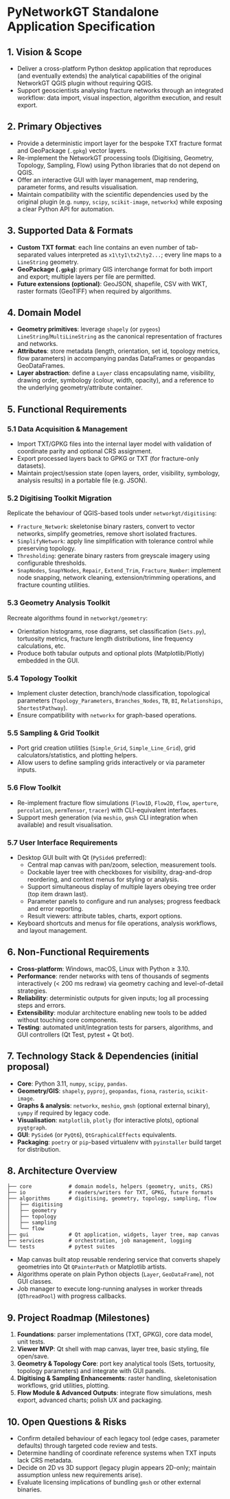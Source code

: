 # PyNetworkGT Standalone Application Specification

## 1. Vision & Scope
- Deliver a cross-platform Python desktop application that reproduces (and eventually extends) the analytical capabilities of the original NetworkGT QGIS plugin without requiring QGIS.
- Support geoscientists analysing fracture networks through an integrated workflow: data import, visual inspection, algorithm execution, and result export.

## 2. Primary Objectives
- Provide a deterministic import layer for the bespoke TXT fracture format and GeoPackage (`.gpkg`) vector layers.
- Re-implement the NetworkGT processing tools (Digitising, Geometry, Topology, Sampling, Flow) using Python libraries that do not depend on QGIS.
- Offer an interactive GUI with layer management, map rendering, parameter forms, and results visualisation.
- Maintain compatibility with the scientific dependencies used by the original plugin (e.g. `numpy`, `scipy`, `scikit-image`, `networkx`) while exposing a clear Python API for automation.

## 3. Supported Data & Formats
- **Custom TXT format**: each line contains an even number of tab-separated values interpreted as `x1\ty1\tx2\ty2...`; every line maps to a `LineString` geometry.
- **GeoPackage (`.gpkg`)**: primary GIS interchange format for both import and export; multiple layers per file are permitted.
- **Future extensions (optional)**: GeoJSON, shapefile, CSV with WKT, raster formats (GeoTIFF) when required by algorithms.

## 4. Domain Model
- **Geometry primitives**: leverage `shapely` (or `pygeos`) `LineString`/`MultiLineString` as the canonical representation of fractures and networks.
- **Attributes**: store metadata (length, orientation, set id, topology metrics, flow parameters) in accompanying pandas DataFrames or geopandas GeoDataFrames.
- **Layer abstraction**: define a `Layer` class encapsulating name, visibility, drawing order, symbology (colour, width, opacity), and a reference to the underlying geometry/attribute container.

## 5. Functional Requirements
### 5.1 Data Acquisition & Management
- Import TXT/GPKG files into the internal layer model with validation of coordinate parity and optional CRS assignment.
- Export processed layers back to GPKG or TXT (for fracture-only datasets).
- Maintain project/session state (open layers, order, visibility, symbology, analysis results) in a portable file (e.g. JSON).

### 5.2 Digitising Toolkit Migration
Replicate the behaviour of QGIS-based tools under `networkgt/digitising`:
- `Fracture_Network`: skeletonise binary rasters, convert to vector networks, simplify geometries, remove short isolated fractures.
- `SimplifyNetwork`: apply line simplification with tolerance control while preserving topology.
- `Thresholding`: generate binary rasters from greyscale imagery using configurable thresholds.
- `SnapNodes`, `SnapYNodes`, `Repair`, `Extend_Trim`, `Fracture_Number`: implement node snapping, network cleaning, extension/trimming operations, and fracture counting utilities.

### 5.3 Geometry Analysis Toolkit
Recreate algorithms found in `networkgt/geometry`:
- Orientation histograms, rose diagrams, set classification (`Sets.py`), tortuosity metrics, fracture length distributions, line frequency calculations, etc.
- Produce both tabular outputs and optional plots (Matplotlib/Plotly) embedded in the GUI.

### 5.4 Topology Toolkit
- Implement cluster detection, branch/node classification, topological parameters (`Topology_Parameters`, `Branches_Nodes`, `TB`, `BI`, `Relationships`, `ShortestPathway`).
- Ensure compatibility with `networkx` for graph-based operations.

### 5.5 Sampling & Grid Toolkit
- Port grid creation utilities (`Simple_Grid`, `Simple_Line_Grid`), grid calculators/statistics, and plotting helpers.
- Allow users to define sampling grids interactively or via parameter inputs.

### 5.6 Flow Toolkit
- Re-implement fracture flow simulations (`Flow1D`, `Flow2D`, `flow`, `aperture`, `percolation`, `permTensor`, `tracer`) with CLI-equivalent interfaces.
- Support mesh generation (via `meshio`, `gmsh` CLI integration when available) and result visualisation.

### 5.7 User Interface Requirements
- Desktop GUI built with Qt (`PySide6` preferred):
  - Central map canvas with pan/zoom, selection, measurement tools.
  - Dockable layer tree with checkboxes for visibility, drag-and-drop reordering, and context menus for styling or analysis.
  - Support simultaneous display of multiple layers obeying tree order (top item drawn last).
  - Parameter panels to configure and run analyses; progress feedback and error reporting.
  - Result viewers: attribute tables, charts, export options.
- Keyboard shortcuts and menus for file operations, analysis workflows, and layout management.

## 6. Non-Functional Requirements
- **Cross-platform**: Windows, macOS, Linux with Python ≥ 3.10.
- **Performance**: render networks with tens of thousands of segments interactively (< 200 ms redraw) via geometry caching and level-of-detail strategies.
- **Reliability**: deterministic outputs for given inputs; log all processing steps and errors.
- **Extensibility**: modular architecture enabling new tools to be added without touching core components.
- **Testing**: automated unit/integration tests for parsers, algorithms, and GUI controllers (Qt Test, pytest + Qt bot).

## 7. Technology Stack & Dependencies (initial proposal)
- **Core**: Python 3.11, `numpy`, `scipy`, `pandas`.
- **Geometry/GIS**: `shapely`, `pyproj`, `geopandas`, `fiona`, `rasterio`, `scikit-image`.
- **Graphs & analysis**: `networkx`, `meshio`, `gmsh` (optional external binary), `sympy` if required by legacy code.
- **Visualisation**: `matplotlib`, `plotly` (for interactive plots), optional `pyqtgraph`.
- **GUI**: `PySide6` (or `PyQt6`), `QtGraphicalEffects` equivalents.
- **Packaging**: `poetry` or `pip`-based virtualenv with `pyinstaller` build target for distribution.

## 8. Architecture Overview
```
├── core            # domain models, helpers (geometry, units, CRS)
├── io              # readers/writers for TXT, GPKG, future formats
├── algorithms      # digitising, geometry, topology, sampling, flow
│   ├── digitising
│   ├── geometry
│   ├── topology
│   ├── sampling
│   └── flow
├── gui             # Qt application, widgets, layer tree, map canvas
├── services        # orchestration, job management, logging
└── tests           # pytest suites
```
- Map canvas built atop reusable rendering service that converts shapely geometries into Qt `QPainterPath` or Matplotlib artists.
- Algorithms operate on plain Python objects (`Layer`, `GeoDataFrame`), not GUI classes.
- Job manager to execute long-running analyses in worker threads (`QThreadPool`) with progress callbacks.

## 9. Project Roadmap (Milestones)
1. **Foundations**: parser implementations (TXT, GPKG), core data model, unit tests.
2. **Viewer MVP**: Qt shell with map canvas, layer tree, basic styling, file open/save.
3. **Geometry & Topology Core**: port key analytical tools (Sets, tortuosity, topology parameters) and integrate with GUI panels.
4. **Digitising & Sampling Enhancements**: raster handling, skeletonisation workflows, grid utilities, plotting.
5. **Flow Module & Advanced Outputs**: integrate flow simulations, mesh export, advanced charts; polish UX and packaging.

## 10. Open Questions & Risks
- Confirm detailed behaviour of each legacy tool (edge cases, parameter defaults) through targeted code review and tests.
- Determine handling of coordinate reference systems when TXT inputs lack CRS metadata.
- Decide on 2D vs 3D support (legacy plugin appears 2D-only; maintain assumption unless new requirements arise).
- Evaluate licensing implications of bundling `gmsh` or other external binaries.

